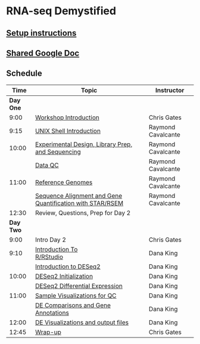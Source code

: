 # RNA-seq Demystified

## [Setup instructions](https://umich-brcf-bioinf.github.io/rnaseq_demystified_workshop_2021/setup_instructions)

## [Shared Google Doc](https://docs.google.com/document/d/1TRjD10zSwktd63irw8dZmdAZtzQ0gr4_eKEf0XQ1s-M/edit?usp=sharing)


## Schedule

| Time | Topic | Instructor |
| ---- | ----------------- | ---------- |
| **Day One** |
| 9:00 | [Workshop Introduction](https://umich-brcf-bioinf.github.io/rnaseq_demystified_workshop_2021/Module00_Introduction) | Chris Gates |
| 9:15 | [UNIX Shell Introduction](https://umich-brcf-bioinf.github.io/rnaseq_demystified_workshop/site/Module2a_UNIXShell) | Raymond Cavalcante |
| 10:00 | [Experimental Design, Library Prep, and Sequencing](https://umich-brcf-bioinf.github.io/rnaseq_demystified_workshop/site/Module3a_Design_Prep_Seq) | Raymond Cavalcante |
|  | [Data QC](https://umich-brcf-bioinf.github.io/rnaseq_demystified_workshop/site/Module3b_QC) | Raymond Cavalcante |
| 11:00 | [Reference Genomes](https://umich-brcf-bioinf.github.io/rnaseq_demystified_workshop/site/Module4a_Reference_Genomes) | Raymond Cavalcante |
|  | [Sequence Alignment and Gene Quantification with STAR/RSEM](https://umich-brcf-bioinf.github.io/rnaseq_demystified_workshop/site/Module4b_Alignment) | Raymond Cavalcante |
| 12:30 | Review, Questions, Prep for Day 2 | |
| **Day Two** |
| 9:00 | Intro Day 2 | Chris Gates |
| 9:10 | [Introduction To R/RStudio](https://umich-brcf-bioinf.github.io/rnaseq_demystified_workshop/site/Module7a_IntroductionToR)&nbsp;&nbsp;&nbsp;&nbsp;&nbsp;&nbsp;&nbsp;&nbsp;&nbsp;&nbsp;&nbsp;&nbsp;&nbsp;&nbsp;&nbsp;&nbsp;&nbsp;&nbsp;&nbsp;&nbsp;&nbsp;&nbsp;&nbsp;&nbsp; | Dana King |
|  | [Introduction to DESeq2](https://umich-brcf-bioinf.github.io/rnaseq_demystified_workshop/site/Module8a_IntroductionToDESeq2) | Dana King |
| 10:00 | [DESeq2 Initialization](https://umich-brcf-bioinf.github.io/rnaseq_demystified_workshop/site/Module8b_DESeq2Initialization) | Dana King |
|  | [DESeq2 Differential Expression](https://umich-brcf-bioinf.github.io/rnaseq_demystified_workshop/site/Module8d_DESeq2DifferentialExpression) | Dana King |
| 11:00 | [Sample Visualizations for QC](https://umich-brcf-bioinf.github.io/rnaseq_demystified_workshop/site/Module9a_SampleVisualizations) | Dana King |
|  | [DE Comparisons and Gene Annotations](https://umich-brcf-bioinf.github.io/rnaseq_demystified_workshop/site/Module10a_DEComparisons) | Dana King |
| 12:00 | [DE Visualizations and output files](https://umich-brcf-bioinf.github.io/rnaseq_demystified_workshop/site/Module10b_DEVisualizations) | Dana King |
| 12:45  | [Wrap-up](https://umich-brcf-bioinf.github.io/rnaseq_demystified_workshop/site/Module99_Wrap_up) | Chris Gates |
